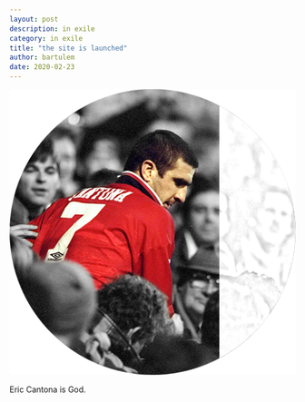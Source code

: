 ```yaml
---
layout: post
description: in exile
category: in exile
title: "the site is launched"
author: bartulem
date: 2020-02-23
---
```


<div class="row">
	<div class="col-sm-4" markdown="1">
	<img  class="img-custom" alt="le dieu" src="/img/ledieu.png">
	</div>
	<div class="col-sm-8" markdown="1">
	<p>Eric Cantona is God.</p>
	</div>
</div>
